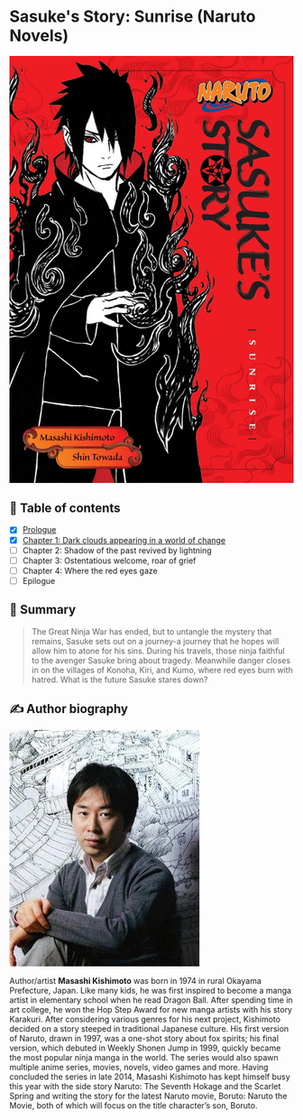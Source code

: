 # Sasuke's Story: Sunrise (Naruto Novels)

![Cover of Naruto: Sasuke's Story: Sunrise (Naruto Novels)](../../README/images/sasuke-story-front-cover.jpeg)

## 🔖 Table of contents

- [x] [Prologue](./en_prologue.md)
- [x] [Chapter 1: Dark clouds appearing in a world of change](./en_chapter_1.md)
- [ ] Chapter 2: Shadow of the past revived by lightning
- [ ] Chapter 3: Ostentatious welcome, roar of grief
- [ ] Chapter 4: Where the red eyes gaze
- [ ] Epilogue

## 📖 Summary

> The Great Ninja War has ended, but to untangle the mystery that remains, Sasuke sets out on a journey-a journey that he hopes will allow him to atone for his sins. During his travels, those ninja faithful to the avenger Sasuke bring about tragedy. Meanwhile danger closes in on the villages of Konoha, Kiri, and Kumo, where red eyes burn with hatred. What is the future Sasuke stares down?

## ✍️ Author biography

![Masashi Kishimoto, author of Naruto: Sasuke's Story: Sunrise (Naruto Novels)](../../README/images/author-masashi-kishimoto.jpeg)  

Author/artist **Masashi Kishimoto** was born in 1974 in rural Okayama Prefecture, Japan. Like many kids, he was first inspired to become a manga artist in elementary school when he read Dragon Ball. After spending time in art college, he won the Hop Step Award for new manga artists with his story Karakuri. After considering various genres for his next project, Kishimoto decided on a story steeped in traditional Japanese culture. His first version of Naruto, drawn in 1997, was a one-shot story about fox spirits; his final version, which debuted in Weekly Shonen Jump in 1999, quickly became the most popular ninja manga in the world. The series would also spawn multiple anime series, movies, novels, video games and more. Having concluded the series in late 2014, Masashi Kishimoto has kept himself busy this year with the side story Naruto: The Seventh Hokage and the Scarlet Spring and writing the story for the latest Naruto movie, Boruto: Naruto the Movie, both of which will focus on the title character’s son, Boruto.
